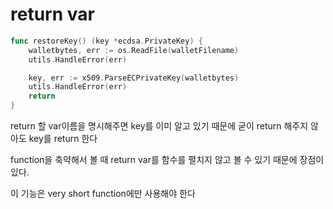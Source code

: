 # return var

```go
func restoreKey() (key *ecdsa.PrivateKey) {
	walletbytes, err := os.ReadFile(walletFilename)
	utils.HandleError(err)

	key, err := x509.ParseECPrivateKey(walletbytes)
	utils.HandleError(err)
    return
}
```

return 할 var이름을 명시해주면 key를 이미 알고 있기 때문에 굳이 return 해주지 않아도 key를 return 한다

function을 축약해서 볼 때 return var를 함수를 펼치지 않고 볼 수 있기 때문에 장점이 있다.

이 기능은 very short function에만 사용해야 한다